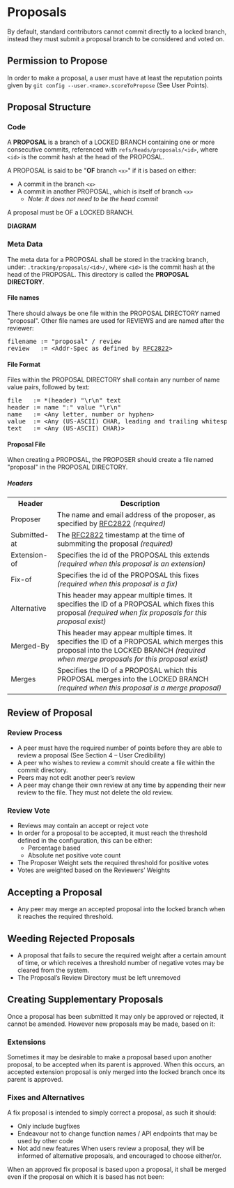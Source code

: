 # Proposals
By default, standard contributors cannot commit directly to a locked branch, instead they must submit a proposal branch to be considered and voted on.

## Permission to Propose
In order to make a proposal, a user must have at least the reputation points given by `git config --user.<name>.scoreToPropose` (See User Points).

## Proposal Structure

### Code
A **PROPOSAL** is a branch of a LOCKED BRANCH containing one or more consecutive commits, referenced with `refs/heads/proposals/<id>`, where `<id>` is the commit hash at the head of the PROPOSAL.

A PROPOSAL is said to be "**OF** branch `<x>`" if it is based on either:

* A commit in the branch `<x>`
* A commit in another PROPOSAL, which is itself of branch `<x>`
	* *Note: It does not need to be the head commit*

A proposal must be OF a LOCKED BRANCH.

**DIAGRAM**

### Meta Data
The meta data for a PROPOSAL shall be stored in the tracking branch, under: `.tracking/proposals/<id>/`, where `<id>` is the commit hash at the head of the PROPOSAL. This directory is called the **PROPOSAL DIRECTORY**.

#### File names
There should always be one file within the PROPOSAL DIRECTORY named "proposal". Other file names are used for REVIEWS and are named after the reviewer:

<pre>
filename := "proposal" / review
review   := &lt;Addr-Spec as defined by <a href="http://www.ietf.org/rfc/rfc2822.txt">RFC2822</a>&gt;
</pre>

#### File Format
Files within the PROPOSAL DIRECTORY shall contain any number of name value pairs, followed by text:

<pre>
file   := *(header) "\r\n" text
header := name ":" value "\r\n"
name   := &lt;Any letter, number or hyphen&gt;
value  := &lt;Any (US-ASCII) CHAR, leading and trailing whitespace is ignored&gt;
text   := &lt;Any (US-ASCII) CHAR)&gt;
</pre>

#### Proposal File
When creating a PROPOSAL, the PROPOSER should create a file named "proposal" in the PROPOSAL DIRECTORY.

##### Headers
<table width="100%">
	<tr>
		<th>Header</th>
		<th>Description</th>
	</tr>
	<tr>
		<td>Proposer</td>
		<td>The name and email address of the proposer, as specified by <a href="http://www.ietf.org/rfc/rfc2822.txt">RFC2822</a> <i>(required)</i></td>
	</tr>
	<tr>
		<td>Submitted-at</td>
		<td>The <a href="http://www.ietf.org/rfc/rfc2822.txt">RFC2822</a> timestamp at the time of submmiting the proposal <i>(required)</i></td>
	</tr>
	<tr>
		<td>Extension-of</td>
		<td>Specifies the id of the PROPOSAL this extends <i>(required when this proposal is an extension)</i></td>
	</tr>
	<tr>
		<td>Fix-of</td>
		<td>Specifies the id of the PROPOSAL this fixes <i>(required when this proposal is a fix)</i></td>
	</tr>
	<tr>
		<td>Alternative</td>
		<td>This header may appear multiple times. It specifies the ID of a PROPOSAL which fixes this proposal <i>(required when fix proposals for this proposal exist)</i></td>
	</tr>
	<tr>
		<td>Merged-By</td>
		<td>This header may appear multiple times. It specifies the ID of a PROPOSAL which merges this proposal into the LOCKED BRANCH <i>(required when merge proposals for this proposal exist)</i></td>
	</tr>
	<tr>
		<td>Merges</td>
		<td>Specifies the ID of a PROPOSAL which this PROPOSAL merges into the LOCKED BRANCH <i>(required when this proposal is a merge proposal)</i></td>
	</tr>
		
</table>


## Review of Proposal


### Review Process
* A peer must have the required number of points before they are able to review a proposal (See Section 4 – User Credibility)
* A peer who wishes to review a commit should create a file within the commit directory.
* Peers may not edit another peer’s review
* A peer may change their own review at any time by appending their new review to the file. They must not delete the old review.


### Review Vote
* Reviews may contain an accept or reject vote
* In order for a proposal to be accepted, it must reach the threshold defined in the configuration, this can be either:
  * Percentage based
  * Absolute net positive vote count
* The Proposer Weight sets the required threshold for positive votes
* Votes are weighted based on the Reviewers’ Weights


## Accepting a Proposal
* Any peer may merge an accepted proposal into the locked branch when it reaches the required threshold.


## Weeding Rejected Proposals
* A proposal that fails to secure the required weight after a certain amount of time, or which receives a threshold number of negative votes may be cleared from the system.
* The Proposal’s Review Directory must be left unremoved


## Creating Supplementary Proposals
Once a proposal has been submitted it may only be approved or rejected, it cannot be amended. However new proposals may be made, based on it:


### Extensions
Sometimes it may be desirable to make a proposal based upon another proposal, to be accepted when its parent is approved. When this occurs, an accepted extension proposal is only merged into the locked branch once its parent is approved.

 


### Fixes and Alternatives
A fix proposal is intended to simply correct a proposal, as such it should:
* Only include bugfixes
* Endeavour not to change function names / API endpoints that may be used by other code
* Not add new features
When users review a proposal, they will be informed of alternative proposals, and encouraged to choose either/or.

When an approved fix proposal is based upon a proposal, it shall be merged even if the proposal on which it is based has not been: